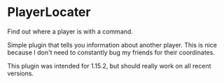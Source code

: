 # PlayerLocater
Find out where a player is with a command.

Simple plugin that tells you information about another player. This is nice because I don't need to constantly bug my friends for their coordinates.

This plugin was intended for 1.15.2, but should really work on all recent versions.
